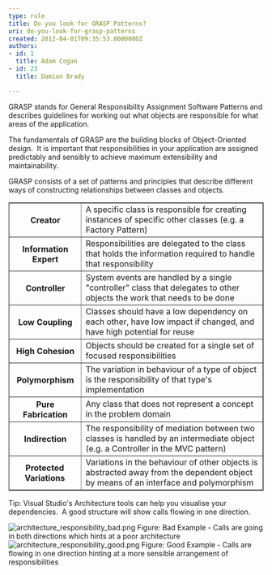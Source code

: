```yaml
---
type: rule
title: Do you look for GRASP Patterns?
uri: do-you-look-for-grasp-patterns
created: 2012-04-01T09:35:53.0000000Z
authors:
- id: 1
  title: Adam Cogan
- id: 23
  title: Damian Brady

---
```




<span class='intro'> <p><span lang="EN-AU">GRASP stands for General Responsibility Assignment Software Patterns and describes guidelines for working out what objects are responsible for what areas of the application.</span></p> </span>

<p>​The fundamentals of GRASP are the building blocks of Object-​Oriented design.&#160; It is important that responsibilities in your application are assigned predictably and sensibly to achieve maximum extensibility and maintainability.</p>
<p>GRASP consists of a set of&#160;patterns and principles that describe different ways of constructing relationships between classes and objects.</p>
<table cellpadding="4" border="1" style="border-collapse&#58;collapse;">
<tbody><tr><th>Creator</th>
<td>A specific class is responsible for creating instances of specific other classes (e.g. a Factory Pattern)</td></tr>
<tr><th>​Information Expert</th>
<td>Responsibilities are delegated to the class that holds the information required to handle that responsibility​</td></tr>
<tr><th>​Controller</th>
<td>​System events are handled by a single &quot;controller&quot; class that delegates to other objects the work that needs to be done</td></tr>
<tr><th>​Low Coupling </th>
<td>Classes should have a low dependency on each other, have low impact if changed, and ​have high potential for reuse</td></tr>
<tr><th>​High Cohesion</th>
<td>​Objects should be created for a single set of focused responsibilities</td></tr>
<tr><th>​Polymorphism</th>
<td>​The variation in behaviour of a type of object is the responsibility of that type's implementation</td></tr>
<tr><th>​Pure Fabrication</th>
<td>​Any class that does not represent a concept in the problem domain</td></tr>
<tr><th>​Indirection</th>
<td>​The responsibility of mediation between two classes is handled by an intermediate object (e.g. a Controller in the MVC pattern)</td></tr>
<tr><th style="padding-right&#58;10px;">​Protected Variations</th>
<td>​Variations in the behaviour of other objects is abstracted away from the dependent object by means of an interface and polymorphism</td></tr></tbody></table>
<p>Tip&#58; Visual Studio's Architecture tools can help you visualise your dependencies.&#160; A good structure will show calls flowing in one direction.</p>
<img alt="architecture_responsibility_bad.png" src="/PublishingImages/architecture_responsibility_bad.png" class="ms-rteCustom-ImageArea" />
<span class="ssw-rteStyle-FigureBad">Figure&#58; Bad Example - Calls are going in both directions which hints at a poor architecture</span>
<img class="ms-rteCustom-ImageArea" alt="architecture_responsibility_good.png" src="/PublishingImages/architecture_responsibility_good.png" />
<span class="ssw-rteStyle-FigureGood">Figure&#58; Good Example -&#160;Calls&#160;are flowing in one direction hinting at a more sensible&#160;arrangement of responsibilities</span>


